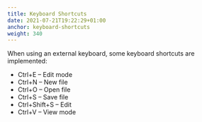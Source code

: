```yaml
---
title: Keyboard Shortcuts
date: 2021-07-21T19:22:29+01:00
anchor: keyboard-shortcuts
weight: 340
---
```


When using an external keyboard, some keyboard shortcuts are
implemented:
 * Ctrl+E &ndash; Edit mode
 * Ctrl+N &ndash; New file
 * Ctrl+O &ndash; Open file
 * Ctrl+S &ndash; Save file
 * Ctrl+Shift+S &ndash; Edit
 * Ctrl+V &ndash; View mode
